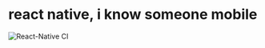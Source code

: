 # react native, i know someone mobile
![React-Native CI](https://github.com/oneworldcoders/hm_06_27_i_know_someone/workflows/React-Native%20CI/badge.svg)          
          
